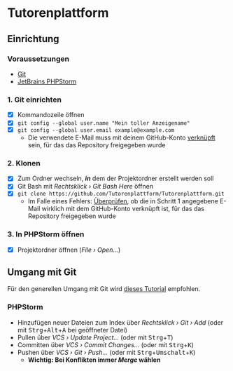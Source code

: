 # Tutorenplattform

## Einrichtung

### Voraussetzungen

- [Git](https://git-scm.com/)
- [JetBrains PHPStorm](https://www.jetbrains.com/phpstorm/download/)

### 1. Git einrichten

- [x] Kommandozeile öffnen
- [x] ```git config --global user.name "Mein toller Anzeigename"```
- [x] ```git config --global user.email example@example.com```
  - Die verwendete E-Mail muss mit deinem GitHub-Konto [verknüpft](https://github.com/settings/emails) sein, für das das Repository freigegeben wurde

### 2. Klonen

- [x] Zum Ordner wechseln, **_in_** dem der Projektordner erstellt werden soll
- [x] Git Bash mit *Rechtsklick › Git Bash Here* öffnen
- [x] ```git clone https://github.com/Tutorenplattform/Tutorenplattform.git```
  - Im Falle eines Fehlers: [Überprüfen](https://github.com/settings/emails), ob die in Schritt 1 angegebene E-Mail wirklich mit dem GitHub-Konto verknüpft ist, für das das Repository freigegeben wurde

### 3. In PHPStorm öffnen

- [x] Projektordner öffnen (*File › Open...*)

## Umgang mit Git

Für den generellen Umgang mit Git wird [dieses Tutorial](https://rogerdudler.github.io/git-guide/index.de.html) empfohlen.

### PHPStorm

- Hinzufügen neuer Dateien zum Index über *Rechtsklick › Git › Add* (oder mit <kbd>Strg</kbd>+<kbd>Alt</kbd>+<kbd>A</kbd> bei geöffneter Datei)
- Pullen über *VCS › Update Project...* (oder mit <kbd>Strg</kbd>+<kbd>T</kbd>)
- Committen über *VCS › Commit Changes...* (oder mit <kbd>Strg</kbd>+<kbd>K</kbd>)
- Pushen über *VCS › Git › Push...* (oder mit <kbd>Strg</kbd>+<kbd>Umschalt</kbd>+<kbd>K</kbd>)
  - **Wichtig: Bei Konflikten immer _Merge_ wählen**
